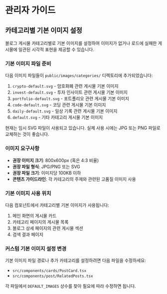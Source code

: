 # 관리자 가이드

## 카테고리별 기본 이미지 설정

블로그 게시물 카테고리별로 기본 이미지를 설정하여 이미지가 없거나 로드에 실패한 게시물에 일관된 시각적 표현을 제공할 수 있습니다.

### 기본 이미지 파일 준비

다음 이미지 파일들이 `public/images/categories/` 디렉토리에 추가되었습니다:

1. `crypto-default.svg` - 암호화폐 관련 게시물 기본 이미지
2. `invest-default.svg` - 투자 인사이트 관련 게시물 기본 이미지 
3. `portfolio-default.svg` - 포트폴리오 관련 게시물 기본 이미지
4. `code-default.svg` - 코딩 관련 게시물 기본 이미지
5. `daily-default.svg` - 일상 기록 관련 게시물 기본 이미지
6. `default.svg` - 기타 카테고리 게시물 기본 이미지

현재는 임시 SVG 파일이 사용되고 있습니다. 실제 사용 시에는 JPG 또는 PNG 파일로 교체하는 것이 좋습니다.

### 이미지 요구사항

- **권장 이미지 크기**: 800x600px (혹은 4:3 비율)
- **권장 파일 형식**: JPG/PNG 또는 SVG
- **권장 파일 크기**: 이미지당 100KB 이하
- **콘텐츠 가이드라인**: 각 카테고리의 주제와 관련된 고품질 이미지 사용

### 기본 이미지 사용 위치

다음 컴포넌트에서 카테고리별 기본 이미지가 사용됩니다:

1. 메인 화면의 게시물 카드
2. 카테고리 페이지의 게시물 목록
3. 블로그 상세 페이지의 관련 게시물 섹션
4. 검색 결과 페이지

### 커스텀 기본 이미지 설정 변경

기본 이미지 파일 경로나 추가 카테고리를 설정하려면 다음 파일을 수정하세요:

- `src/components/cards/PostCard.tsx`
- `src/components/post/RelatedPosts.tsx`

각 파일에서 `DEFAULT_IMAGES` 상수를 찾아 필요에 따라 수정하면 됩니다. 